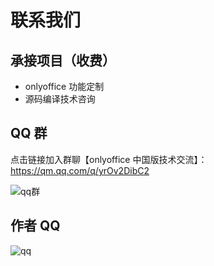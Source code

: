 # 联系我们

## 承接项目（收费）

- onlyoffice 功能定制
- 源码编译技术咨询

## QQ 群

点击链接加入群聊【onlyoffice 中国版技术交流】：https://qm.qq.com/q/yrOv2DibC2

![qq群](/images/qrcode.png)

## 作者 QQ

![qq](/images/qq.png)

<FeedsAds />